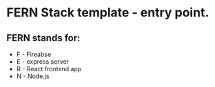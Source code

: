 # FERN Stack template - entry point.

## FERN stands for:

* F - Fireabse
* E - express server
* R - React frontend app
* N - Node.js